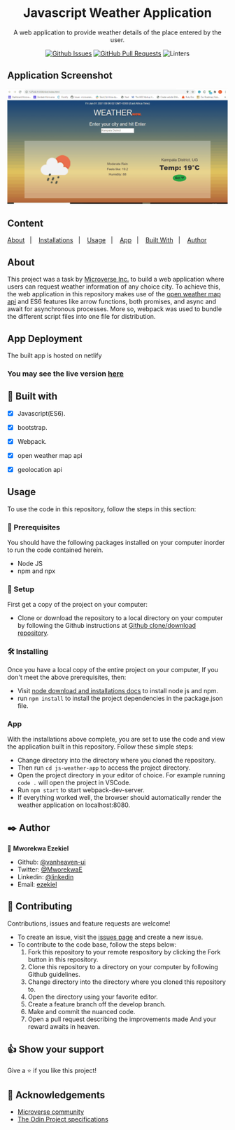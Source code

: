 <div align="center">
  <h1><b>Javascript Weather Application </b></h1>


A web application to provide weather details of the place entered by the user.
  
[![Github Issues](https://img.shields.io/badge/GitHub-Issues-orange)](https://github.com/vanheaven-ui/js-weather-app/issues)
[![GitHub Pull Requests](https://img.shields.io/badge/GitHub-Pull%20Requests-blue)](https://github.com/vanheaven-ui/js-weather-app/pulls)
![Linters](https://img.shields.io/badge/Linters-Passing-success)

</div>

## Application Screenshot

![Screenshot](dist/images/screenshot.gif)

## Content

<a text-align="center" href="#about">About</a>&nbsp;&nbsp;&nbsp;|&nbsp;&nbsp;&nbsp;
<a href="#ins">Installations</a>&nbsp;&nbsp;&nbsp;|&nbsp;&nbsp;&nbsp;
<a href="#usage">Usage</a>&nbsp;&nbsp;&nbsp;|&nbsp;&nbsp;&nbsp;
<a href="#app">App</a>&nbsp;&nbsp;&nbsp;|&nbsp;&nbsp;&nbsp;
<a href="#with">Built With</a>&nbsp;&nbsp;&nbsp;|&nbsp;&nbsp;&nbsp;
<a href="#author">Author</a>


## About <a name = "about"></a>
This project was a task by [Microverse Inc.](https://www.microverse.org/) to build a web application where users can request weather information of any choice city. To achieve this, the web application in this repository makes use of the [open weather map api](https://openweathermap.org/) and ES6 features like arrow functions, both promises, and async and await for asynchronous processes. More so, webpack was used to bundle the different script files into one file for distribution.

## App Deployment
The built app is hosted on netlify <br />

### You may see the live version [here](https://elastic-shannon-e9e91c.netlify.app/)

## 🔧 Built with<a name = "with"></a>

  - [x] Javascript(ES6).
  - [x] bootstrap.
  - [x] Webpack.
  - [x] open weather map api
  - [x] geolocation api


## Usage <a name = "usage"></a>
To use the code in this repository, follow the steps in this section:

### 🔨 Prerequisites
 You should have the following packages installed on your computer inorder to run the code contained herein.

- Node JS 
- npm and npx

### 🔨 Setup
First get a copy of the project on your computer:

- Clone or download the repository to a local directory on your computer by following the Github instructions at [Github clone/download repository](https://docs.github.com/en/enterprise/2.13/user/articles/cloning-a-repository).

### 🛠 Installing <a name = "ins"></a>
Once you have a local copy of the entire project on your computer,
If you don't meet the above prerequisites, then:

- Visit [node download and installations docs](https://docs.npmjs.com/downloading-and-installing-node-js-and-npm) to install node js and npm.
- run ``npm install`` to install the project dependencies in the package.json file.

###  App <a name = "app"></a>
With the installations above complete, you are set to use the code and view the application built in this repository. Follow these simple steps:

- Change directory into the directory where you cloned the repository. 
- Then run ``cd js-weather-app`` to access the project directory.
- Open the project directory in your editor of choice. For example running ``code .`` will open the project in VSCode.
- Run ``npm start`` to start webpack-dev-server.
- If everything worked well, the browser should automatically render the weather application on localhost:8080.

## ✒️  Author <a name = "author"></a>

👤 **Mworekwa Ezekiel**

- Github: [@vanheaven-ui](https://github.com/vanheaven-ui)
- Twitter: [@MworekwaE](https://twitter.com/MworekwaE)
- Linkedin: [@linkedin](https://www.linkedin.com/in/vanheaven/)
- Email: [ezekiel](mailto:vanheaven6@gmail.com)

## 🤝 Contributing

Contributions, issues and feature requests are welcome!

- To create an issue, visit the [issues page](https://github.com/vanheaven-ui/events/issues) and create a new issue.
- To contribute to the code base, follow the steps below:
  1. Fork this repository to your remote respository by clicking the Fork button in this repository.
  2. Clone this repository to a directory on your computer by following Github guidelines.
  3. Change directory into the directory where you cloned this repository to.
  4. Open the directory using your favorite editor.
  5. Create a feature branch off the develop branch.
  5. Make and commit the nuanced code.
  6. Open a pull request describing the improvements made
And your reward awaits in heaven.


## 👍 Show your support

Give a ⭐️ if you like this project!

## :clap: Acknowledgements
- [Microverse community](https://www.microverse.org/) <br />
- [The Odin Project specifications](https://www.theodinproject.com/courses/javascript/lessons/weather-app)
